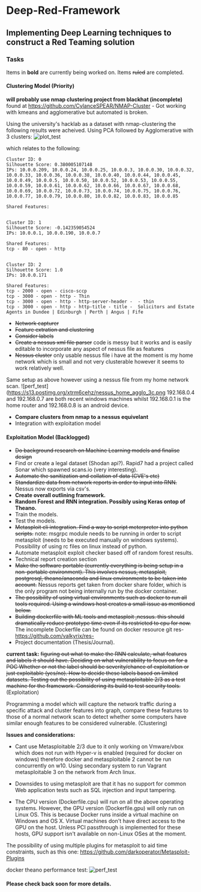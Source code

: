 # Deep-Red-Framework

## Implementing Deep Learning techniques to construct a Red Teaming solution

### Tasks

Items in __bold__ are currently being worked on.
Items ~~ruled~~ are completed.

#### Clustering Model (Priority)

__will probably use nmap clustering project from blackhat (incomplete)__ found at https://github.com/CylanceSPEAR/NMAP-Cluster  - Got working with kmeans and agglomerative but automated is broken.

Using the university's hacklab as a dataset with nmap-clustering the following results were acheived.
Using PCA followed by Agglomerative with 3 clusters:
![plot_test](https://s10.postimg.org/57f0nvoe1/hacklab_agglomerative_3clusters.png)

which relates to the following:

```
Cluster ID: 0
Silhouette Score: 0.380005107148
IPs: 10.0.0.209, 10.0.0.24, 10.0.0.25, 10.0.0.3, 10.0.0.30, 10.0.0.32, 10.0.0.33, 10.0.0.36, 10.0.0.38, 10.0.0.40, 10.0.0.44, 10.0.0.45, 10.0.0.49, 10.0.0.5, 10.0.0.50, 10.0.0.52, 10.0.0.53, 10.0.0.55, 10.0.0.59, 10.0.0.61, 10.0.0.62, 10.0.0.66, 10.0.0.67, 10.0.0.68, 10.0.0.69, 10.0.0.72, 10.0.0.73, 10.0.0.74, 10.0.0.75, 10.0.0.76, 10.0.0.77, 10.0.0.79, 10.0.0.80, 10.0.0.82, 10.0.0.83, 10.0.0.85

Shared Features:


Cluster ID: 1
Silhouette Score: -0.142359054524
IPs: 10.0.0.1, 10.0.0.190, 10.0.0.7

Shared Features:
tcp - 80 - open - http


Cluster ID: 2
Silhouette Score: 1.0
IPs: 10.0.0.171

Shared Features:
tcp - 2000 - open - cisco-sccp
tcp - 3000 - open - http - Thin
tcp - 3000 - open - http - http-server-header -  - thin
tcp - 3000 - open - http - http-title - title -  Solicitors and Estate Agents in Dundee | Edinburgh | Perth | Angus | Fife
```


* ~~Network capturer~~
* ~~Feature extration and clustering~~
* ~~Consider labels~~
* ~~Create a nessus xml file parser~~ code is messy but it works and is easily editable to incorporate any aspect of nessus file as features
* ~~Nessus cluster~~ only usable nessus file i have at the moment is my home network which is small and not very clusterable however it seems to work relatively well.

Same setup as above however using a nessus file from my home network scan.
![perf_test](https://s13.postimg.org/xtrm6cehz/nessus_home_agglo_3c.png
192.168.0.4 and 192.168.0.7 are both recent windows machines whilst 192.168.0.1 is the home router and 192.168.0.8 is an android device.

* __Compare clusters from nmap to a nessus equivelant__
* Integration with exploitation model

#### Exploitation Model (Backlogged)

* ~~Do background research on Machine Learning models and finalise design~~
* Find or create a legal dataset (Shodan api?). Rapid7 had a project called Sonar which spawned scans.io (very interesting).
* ~~Automate the sanitization and collation of data (CVE's etc)~~
* ~~Standardize data from network reports in order to input into RNN.~~ Nessus now exports via csv's.
* __Create overall outlining framework.__
* __Random Forest and RNN integration. Possibly using Keras ontop of Theano.__
* Train the models.
* Test the models.
* ~~Metasploit cli integration. Find a way to script meterpreter into python scripts.~~ note: msgrpc module needs to be running in order to script metasploit (needs to be executed manually on windows systems). Possibility of using rc files on linux instead of python.
* Automate metasploit exploit checker based off of random forest results.
* Technical report creation section
* ~~Make the software portable (currently everything is being setup in a non-portable environment). This involves nessus, metasploit, postgresql, theano/anaconda and linux environments to be taken into account.~~ Nessus reports get taken from docker share folder, which is the only program not being internally run by the docker container.
* ~~The possibility of using virtual environments such as docker to run all tools required. Using a windows host creates a small issue as mentioned below.~~
* ~~Building dockerfile with ML tools and metasploit ,nessus. this should dramatically reduce prototype time even if its restricted to cpu for now.~~ The incomplete Dockerfile can be found on docker resource git res- https://github.com/valkyrix/res-   
* Project documentation (Thesis/Journal).

__current task:__ ~~figuring out what to make the RNN calculate, what features and labels it should have. Deciding on what vulnerability to focus on for a POC
Whether or not the label should be severity/chance of exploitation or just exploitable (yes/no). How to decide these labels based on limited datasets.
Testing out the possibility of using metasploitable 2/3 as a test machine for the framework. Considering its build to test security tools.~~  (Exploitation)

Programming a model which will capture the network traffic during a specific attack and cluster features into graph, compare these features to those of a normal network scan to detect whether some computers have similar enough features to be considered vulnerable. (Clustering)

__Issues and considerations:__

* Cant use Metasploitable 2/3 due to it only working on Vmware/vbox which does not run with Hyper-v is enabled (required for docker on windows) therefore docker and metasploitable 2 cannot be run concurrently on w10. Using secondary system to run Vagrant metasploitable 3 on the network from Arch linux. 

* Downsides to using metasploit are that it has no support for common Web application tests such as SQL injection and input tampering.

* The CPU version (Dockerfile.cpu) will run on all the above operating systems. However, the GPU version (Dockerfile.gpu) will only run on Linux OS. This is because Docker runs inside a virtual machine on Windows and OS X. Virtual machines don't have direct access to the GPU on the host. Unless PCI passthrough is implemented for these hosts, GPU support isn't available on non-Linux OSes at the moment.

The possibility of using multiple plugins for metasploit to aid time constraints, such as this one: https://github.com/darkoperator/Metasploit-Plugins

docker theano performance test:
![perf_test](https://s18.postimg.org/b4ajbnh55/docker_perf_test.jpg)



#### Please check back soon for more details.

